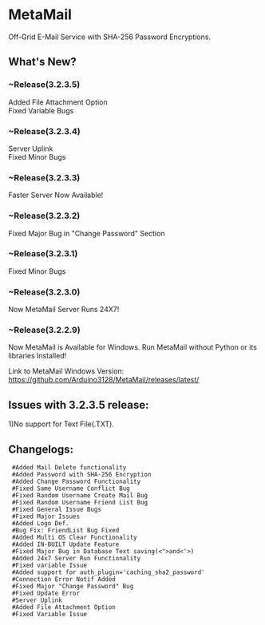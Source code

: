 # MetaMail
Off-Grid E-Mail Service with SHA-256 Password Encryptions.
  
## What's New? 
  
### ~Release(3.2.3.5)  
Added File Attachment Option  
Fixed Variable Bugs  
  
### ~Release(3.2.3.4)  
Server Uplink  
Fixed Minor Bugs    
  
### ~Release(3.2.3.3)  
Faster Server Now Available!  

### ~Release(3.2.3.2)  
Fixed Major Bug in "Change Password" Section  
  
### ~Release(3.2.3.1)  
Fixed Minor Bugs  
  
### ~Release(3.2.3.0)  
Now MetaMail Server Runs 24X7!  

### ~Release(3.2.2.9)  
Now MetaMail is Available for Windows. Run MetaMail without Python or its libraries Installed!  

Link to MetaMail Windows Version: https://github.com/Arduino3128/MetaMail/releases/latest/ 
    
  
## Issues with 3.2.3.5 release:  
1)No support for Text File(.TXT).  

  
## Changelogs:  
     #Added Mail Delete functionality  
     #Added Password with SHA-256 Encryption  
     #Added Change Password Functionality  
     #Fixed Same Username Conflict Bug  
     #Fixed Random Username Create Mail Bug  
     #Fixed Random Username Friend List Bug  
     #Fixed General Issue Bugs  
     #Fixed Major Issues  
     #Added Logo Def.  
     #Bug Fix: FriendList Bug Fixed  
     #Added Multi OS Clear Functionality  
     #Added IN-BUILT Update Feature  
     #Fixed Major Bug in Database Text saving(<">and<'>)  
     #Added 24x7 Server Run Functionality
     #Fixed variable Issue
     #Added support for auth_plugin='caching_sha2_password'  
     #Connection Error Notif Added  
     #Fixed Major "Change Password" Bug 
     #Fixed Update Error
     #Server Uplink   
     #Added File Attachment Option  
     #Fixed Variable Issue  
